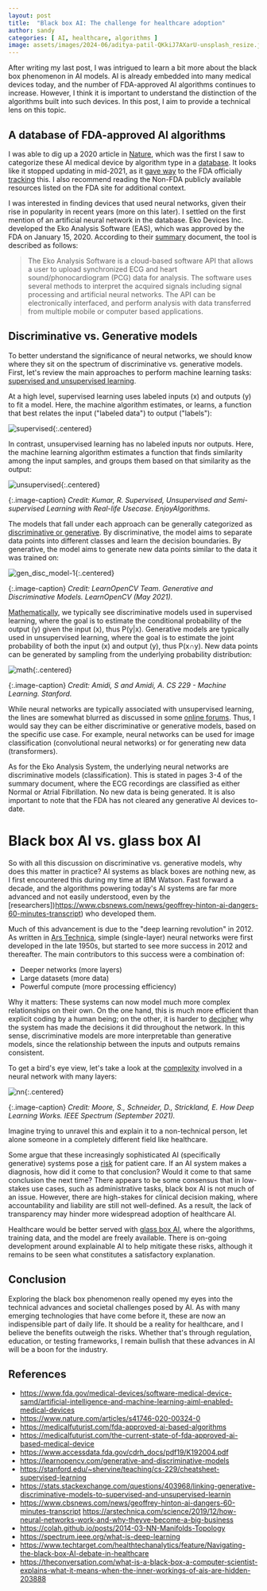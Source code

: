 ```yaml
---
layout: post
title:  "Black box AI: The challenge for healthcare adoption"
author: sandy
categories: [ AI, healthcare, algorithms ]
image: assets/images/2024-06/aditya-patil-QKkiJ7AXarU-unsplash_resize.jpg
---
```

After writing my last post, I was intrigued to learn a bit more about the black box phenomenon in AI models.  AI is already embedded into many medical devices today, and the number of FDA-approved AI algorithms continues to increase.  However, I think it is important to understand the distinction of the algorithms built into such devices.  In this post, I aim to provide a technical lens on this topic.  

## A database of FDA-approved AI algorithms
I was able to dig up a 2020 article in [Nature](https://www.nature.com/articles/s41746-020-00324-0), which was the first I saw to categorize these AI medical device by algorithm type in a [database](https://medicalfuturist.com/fda-approved-ai-based-algorithms).  It looks like it stopped updating in mid-2021, as it [gave way](https://medicalfuturist.com/the-current-state-of-fda-approved-ai-based-medical-devices) to the FDA officially [tracking](https://www.fda.gov/medical-devices/software-medical-device-samd) this.  I also recommend reading the Non-FDA publicly available resources listed on the FDA site for additional context.

I was interested in finding devices that used neural networks, given their rise in popularity in recent years (more on this later).  I settled on the first mention of an artificial neural network in the database.  Eko Devices Inc. developed the Eko Analysis Software (EAS), which was approved by the FDA on January 15, 2020.  According to their [summary](https://www.accessdata.fda.gov/cdrh_docs/pdf19/K192004.pdf) document, the tool is described as follows:

>The Eko Analysis Software is a cloud-based software API that allows a user to upload
synchronized ECG and heart sound/phonocardiogram (PCG) data for analysis. The software
uses several methods to interpret the acquired signals including signal processing and artificial
neural networks. The API can be electronically interfaced, and perform analysis with data
transferred from multiple mobile or computer based applications. 

## Discriminative vs. Generative models
To better understand the significance of neural networks, we should know where they sit on the spectrum of discriminative vs. generative models.  First, let's review the main approaches to perform machine learning tasks: [supervised and unsupervised learning](https://www.enjoyalgorithms.com/blogs/supervised-unsupervised-and-semisupervised-learning).  

At a high level, supervised learning uses labeled inputs (x) and outputs (y) to fit a model.  Here, the machine algorithm estimates, or learns, a function that best relates the input ("labeled data") to output ("labels"):  

![supervised](/assets/images/2024-06/supervised.png){:.centered}

In contrast, unsupervised learning has no labeled inputs nor outputs.  Here, the machine learning algorithm estimates a function that finds similarity among the input samples, and groups them based on that similarity as the output:  

![unsupervised](/assets/images/2024-06/unsupervised.png){:.centered}

{:.image-caption}
*Credit: Kumar, R. Supervised, Unsupervised and Semi-supervised Learning with Real-life Usecase.  EnjoyAlgorithms.*

The models that fall under each approach can be generally categorized as [discriminative or generative](https://learnopencv.com/generative-and-discriminative-models).  By discriminative, the model aims to separate data points into different classes and learn the decision boundaries.  By generative, the model aims to generate new data points similar to the data it was trained on:

![gen_disc_model-1](/assets/images/2024-06/gen_disc_model-1.png){:.centered}

{:.image-caption}
*Credit: LearnOpenCV Team. Generative and Discriminative Models.  LearnOpenCV (May 2021).*

[Mathematically](https://stanford.edu/~shervine/teaching/cs-229/cheatsheet-supervised-learning), we typically see discriminative models used in supervised learning, where the goal is to estimate the conditional probability of the output (y) given the input (x), thus P(y\|x).  Generative models are typically used in unsupervised learning, where the goal is to estimate the joint probability of both the input (x) and output (y), thus P(x∩y).  New data points can be generated by sampling from the underlying probability distribution:

![math](/assets/images/2024-06/math.png){:.centered}

{:.image-caption}
*Credit: Amidi, S and Amidi, A. CS 229 - Machine Learning.  Stanford.*

While neural networks are typically associated with unsupervised learning, the lines are somewhat blurred as discussed in some [online forums](https://stats.stackexchange.com/questions/403968/linking-generative-discriminative-models-to-supervised-and-unsupervised-learnin).  Thus, I would say they can be either discriminative or generative models, based on the specific use case.  For example, neural networks can be used for image classification (convolutional neural networks) or for generating new data (transformers).

As for the Eko Analysis System, the underlying neural networks are discriminative models (classification).  This is stated in pages 3-4 of the summary document, where the ECG recordings are classified as either Normal or Atrial Fibrillation.  No new data is being generated.  It is also important to note that the FDA has not cleared any generative AI devices to-date.  

# Black box AI vs. glass box AI
So with all this discussion on discriminative vs. generative models, why does this matter in practice?  AI systems as black boxes are nothing new, as I first encountered this during my time at IBM Watson.  Fast forward a decade, and the algorithms powering today's AI systems are far more advanced and not easily understood, even by the [researchers])https://www.cbsnews.com/news/geoffrey-hinton-ai-dangers-60-minutes-transcript) who developed them.  

Much of this advancement is due to the "deep learning revolution" in 2012.  As written in [Ars Technica](https://arstechnica.com/science/2019/12/how-neural-networks-work-and-why-theyve-become-a-big-business), simple (single-layer) neural networks were first developed in the late 1950s, but started to see more success in 2012 and thereafter.  The main contributors to this success were a combination of:

- Deeper networks (more layers)
- Large datasets (more data)
- Powerful compute (more processing efficiency)

Why it matters: These systems can now model much more complex relationships on their own.  On the one hand, this is much more efficient than explicit coding by a human being; on the other, it is harder to [decipher](https://colah.github.io/posts/2014-03-NN-Manifolds-Topology) why the system has made the decisions it did throughout the network.  In this sense, discriminative models are more interpretable than generative models, since the relationship between the inputs and outputs remains consistent.

To get a bird's eye view, let's take a look at the [complexity](https://spectrum.ieee.org/what-is-deep-learning) involved in a neural network with many layers:

![nn](/assets/images/2024-06/nn.png){:.centered}

{:.image-caption}
*Credit: Moore, S., Schneider, D., Strickland, E. How Deep Learning Works.  IEEE Spectrum (September 2021).*

Imagine trying to unravel this and explain it to a non-technical person, let alone someone in a completely different field like healthcare.

Some argue that these increasingly sophisticated AI (specifically generative) systems pose a [risk](https://www.techtarget.com/healthtechanalytics/feature/Navigating-the-black-box-AI-debate-in-healthcare) for patient care.  If an AI system makes a diagnosis, how did it come to that conclusion?  Would it come to that same conclusion the next time?  There appears to be some consensus that in low-stakes use cases, such as administrative tasks, black box AI is not much of an issue.  However, there are high-stakes for clinical decision making, where accountability and liability are still not well-defined.  As a result, the lack of transparency may hinder more widespread adoption of healthcare AI.

Healthcare would be better served with [glass box AI](https://theconversation.com/what-is-a-black-box-a-computer-scientist-explains-what-it-means-when-the-inner-workings-of-ais-are-hidden-203888), where the algorithms, training data, and the model are freely available.  There is on-going development around explainable AI to help mitigate these risks, although it remains to be seen what constitutes a satisfactory explanation.

## Conclusion
Exploring the black box phenomenon really opened my eyes into the technical advances and societal challenges posed by AI.  As with many emerging technologies that have come before it, these are now an indispensible part of daily life.  It should be a reality for healthcare, and I believe the benefits outweigh the risks.  Whether that's through regulation, education, or testing frameworks, I remain bullish that these advances in AI will be a boon for the industry.

## References
+ <https://www.fda.gov/medical-devices/software-medical-device-samd/artificial-intelligence-and-machine-learning-aiml-enabled-medical-devices>
+ <https://www.nature.com/articles/s41746-020-00324-0>
+ <https://medicalfuturist.com/fda-approved-ai-based-algorithms>
+ <https://medicalfuturist.com/the-current-state-of-fda-approved-ai-based-medical-device>
+ <https://www.accessdata.fda.gov/cdrh_docs/pdf19/K192004.pdf>
+ <https://learnopencv.com/generative-and-discriminative-models>
+ <https://stanford.edu/~shervine/teaching/cs-229/cheatsheet-supervised-learning>
+ <https://stats.stackexchange.com/questions/403968/linking-generative-discriminative-models-to-supervised-and-unsupervised-learnin>
+ <https://www.cbsnews.com/news/geoffrey-hinton-ai-dangers-60-minutes-transcript> 
<https://arstechnica.com/science/2019/12/how-neural-networks-work-and-why-theyve-become-a-big-business>
+ <https://colah.github.io/posts/2014-03-NN-Manifolds-Topology>
+ <https://spectrum.ieee.org/what-is-deep-learning>
+ <https://www.techtarget.com/healthtechanalytics/feature/Navigating-the-black-box-AI-debate-in-healthcare>
+ <https://theconversation.com/what-is-a-black-box-a-computer-scientist-explains-what-it-means-when-the-inner-workings-of-ais-are-hidden-203888>
